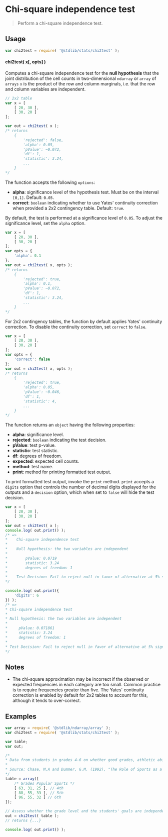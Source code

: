 <!--

@license Apache-2.0

Copyright (c) 2020 The Stdlib Authors.

Licensed under the Apache License, Version 2.0 (the "License");
you may not use this file except in compliance with the License.
You may obtain a copy of the License at

   http://www.apache.org/licenses/LICENSE-2.0

Unless required by applicable law or agreed to in writing, software
distributed under the License is distributed on an "AS IS" BASIS,
WITHOUT WARRANTIES OR CONDITIONS OF ANY KIND, either express or implied.
See the License for the specific language governing permissions and
limitations under the License.

-->

# Chi-square independence test

> Perform a chi-square independence test.

<section class="usage">

## Usage

```javascript
var chi2test = require( '@stdlib/stats/chi2test' );
```

#### chi2test( x\[, opts] )

Computes a chi-square independence test for the **null hypothesis** that the joint distribution of the cell counts in two-dimensional `ndarray` or `array` of `arrays` `x` is the product of the row and column marginals, i.e. that the row and column variables are independent.

```javascript
// 2x2 table
var x = [
    [ 20, 30 ],
    [ 30, 20 ]
];

var out = chi2test( x );
/* returns
    {
        'rejected': false,
        'alpha': 0.05,
        'pValue': ~0.072,
        'df': 1,
        'statistic': 3.24,
        ...
    }
*/
```

The function accepts the following `options`:

-   **alpha**: significance level of the hypothesis test. Must be on the interval `[0,1]`. Default: `0.05`.
-   **correct**: `boolean` indicating whether to use Yates' continuity correction when provided a 2x2 contingency table. Default: `true`.

By default, the test is performed at a significance level of `0.05`. To adjust the significance level, set the `alpha` option.

```javascript 
var x = [
    [ 20, 30 ],
    [ 30, 20 ]
];
var opts = {
    'alpha': 0.1
};
var out = chi2test( x, opts );
/* returns
    {
        'rejected': true,
        'alpha': 0.1,
        'pValue': ~0.072,
        'df': 1,
        'statistic': 3.24,
        ...
    }
*/
```

For 2x2 contingency tables, the function by default applies Yates' continuity correction. To disable the continuity correction, set `correct` to `false`.

```javascript 
var x = [
    [ 20, 30 ],
    [ 30, 20 ]
];
var opts = {
    'correct': false
};
var out = chi2test( x, opts );
/* returns
    {
        'rejected': true,
        'alpha': 0.05,
        'pValue': ~0.046,
        'df': 1,
        'statistic': 4,
        ...
    }
*/
```

The function returns an `object` having the following properties:

-   **alpha**: significance level.
-   **rejected**: `boolean` indicating the test decision.
-   **pValue**: test p-value.
-   **statistic**: test statistic.
-   **df**: degrees of freedom.
-   **expected**: expected cell counts.
-   **method**: test name.
-   **print**: method for printing formatted test output.

To print formatted test output, invoke the `print` method. `print` accepts a `digits` option that controls the number of decimal digits displayed for the outputs and a `decision` option, which when set to `false` will hide the test decision.

<!-- run-disable -->

```javascript
var x = [
    [ 20, 30 ],
    [ 30, 20 ]
];
var out = chi2test( x );
console.log( out.print() );
/* =>
*    Chi-square independence test
*
*    Null hypothesis: the two variables are independent
*
*        pValue: 0.0719
*        statistic: 3.24
*        degrees of freedom: 1
*
*    Test Decision: Fail to reject null in favor of alternative at 5% significance level
*/

console.log( out.print({
    'digits': 6
}) );
/* =>
* Chi-square independence test
*
* Null hypothesis: the two variables are independent
*
*     pValue: 0.071861
*     statistic: 3.24
*     degrees of freedom: 1
*
* Test Decision: Fail to reject null in favor of alternative at 5% significance level
*/
```

</section>

<!-- /.usage -->

<section class="notes">

## Notes

-   The chi-square approximation may be incorrect if the observed or expected frequencies in each category are too small. Common practice is to require frequencies greater than five. The Yates' continuity correction is enabled by default for 2x2 tables to account for this, although it tends to over-correct.

</section>

<!-- /.notes -->

<section class="examples">

## Examples

<!-- eslint no-undef: "error" -->

```javascript
var array = require( '@stdlib/ndarray/array' );
var chi2test = require( '@stdlib/stats/chi2test' );

var table;
var out;

/*
* Data from students in grades 4-6 on whether good grades, athletic ability, or popularity are most important to them:
*
* Source: Chase, M.A and Dummer, G.M. (1992), "The Role of Sports as a Social Determinant for Children"
*/
table = array([
    /* Grades Popular Sports */
    [ 63, 31, 25 ], // 4th
    [ 88, 55, 33 ], // 5th
    [ 96, 55, 32 ] // 6th
]);

// Assess whether the grade level and the students' goals are independent of each other:
out = chi2test( table );
// returns {...}

console.log( out.print() );
```

</section>

<!-- /.examples -->

<section class="links">

</section>

<!-- /.links -->
